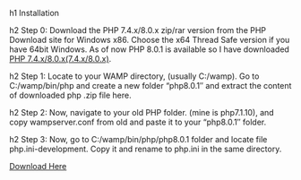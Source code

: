 h1 Installation
 
h2 Step 0:
Download the PHP 7.4.x/8.0.x zip/rar version from the PHP Download site for Windows x86. Choose the x64 Thread Safe version if you have 64bit Windows. As of now PHP 8.0.1 is available so I have downloaded [PHP 7.4.x/8.0.x(7.4.x/8.0.x)](https://www.uwamp.com/en/?page=download"Download").

h2 Step 1:
Locate to your WAMP directory, (usually C:/wamp). Go to C:/wamp/bin/php and create a new folder “php8.0.1″ and extract the content of downloaded php .zip file here.

h2 Step 2:
Now, navigate to your old PHP folder. (mine is php7.1.10), and copy wampserver.conf from old and paste it to your “php8.0.1″ folder.

h2 Step 3:
Now, go to C:/wamp/bin/php/php8.0.1 folder and locate file php.ini-development. Copy it and rename to php.ini in the same directory.

[Download Here](https://www.uwamp.com/en/?page=download"Download")
